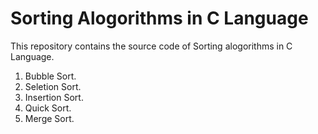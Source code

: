 # Sorting Alogorithms in  C Language

This repository contains the source code of Sorting alogorithms in C Language.

1.  Bubble Sort.
2.  Seletion Sort.
3.  Insertion Sort.
4.  Quick Sort.
5.  Merge Sort.

